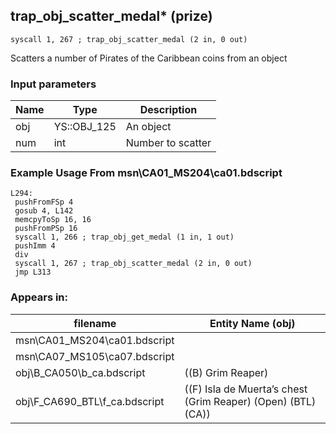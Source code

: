 ## trap_obj_scatter_medal* (prize)

`syscall 1, 267 ; trap_obj_scatter_medal (2 in, 0 out)`

Scatters a number of Pirates of the Caribbean coins from an object

### Input parameters
| Name | Type | Description
|------|------|------------
| obj   | YS::OBJ_125   | An object
| num   | int   | Number to scatter


### Example Usage From msn\CA01_MS204\ca01.bdscript
```plaintext
L294:
 pushFromFSp 4
 gosub 4, L142
 memcpyToSp 16, 16
 pushFromPSp 16
 syscall 1, 266 ; trap_obj_get_medal (1 in, 1 out)
 pushImm 4
 div 
 syscall 1, 267 ; trap_obj_scatter_medal (2 in, 0 out)
 jmp L313
```


### Appears in:
| filename | Entity Name (obj)
|----------|-------------
| msn\CA01_MS204\ca01.bdscript       |           
| msn\CA07_MS105\ca07.bdscript       |           
| obj\B_CA050\b_ca.bdscript       | ((B) Grim Reaper)          
| obj\F_CA690_BTL\f_ca.bdscript       | ((F) Isla de Muerta’s chest (Grim Reaper) (Open) (BTL) (CA))          



